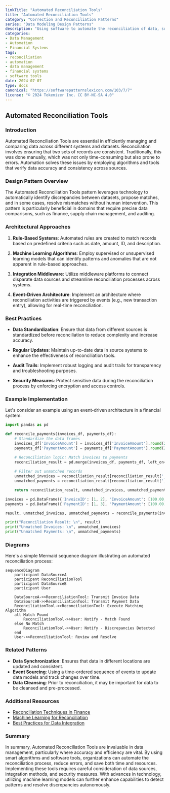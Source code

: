 ```yaml
---
linkTitle: "Automated Reconciliation Tools"
title: "Automated Reconciliation Tools"
category: "Correction and Reconciliation Patterns"
series: "Data Modeling Design Patterns"
description: "Using software to automate the reconciliation of data, such as matching payments with invoices, to improve accuracy and efficiency in data management."
categories:
- Data Management
- Automation
- Financial Systems
tags:
- reconciliation
- automation
- data management
- financial systems
- software tools
date: 2024-07-07
type: docs
canonical: "https://softwarepatternslexicon.com/103/7/7"
license: "© 2024 Tokenizer Inc. CC BY-NC-SA 4.0"
---
```


## Automated Reconciliation Tools

### Introduction

Automated Reconciliation Tools are essential in efficiently managing and comparing data across different systems and datasets. Reconciliation involves ensuring that two sets of records are consistent. Traditionally, this was done manually, which was not only time-consuming but also prone to errors. Automation solves these issues by employing algorithms and tools that verify data accuracy and consistency across sources.

### Design Pattern Overview

The Automated Reconciliation Tools pattern leverages technology to automatically identify discrepancies between datasets, propose matches, and in some cases, resolve mismatches without human intervention. This pattern is particularly beneficial in domains that require precise data comparisons, such as finance, supply chain management, and auditing.

### Architectural Approaches

1. **Rule-Based Systems**: Automated rules are created to match records based on predefined criteria such as date, amount, ID, and description.

2. **Machine Learning Algorithms**: Employ supervised or unsupervised learning models that can identify patterns and anomalies that are not apparent in rule-based approaches.

3. **Integration Middleware**: Utilize middleware platforms to connect disparate data sources and streamline reconciliation processes across systems.

4. **Event-Driven Architecture**: Implement an architecture where reconciliation activities are triggered by events (e.g., new transaction entry), allowing for real-time reconciliation.

### Best Practices

- **Data Standardization**: Ensure that data from different sources is standardized before reconciliation to reduce complexity and increase accuracy.

- **Regular Updates**: Maintain up-to-date data in source systems to enhance the effectiveness of reconciliation tools.

- **Audit Trails**: Implement robust logging and audit trails for transparency and troubleshooting purposes.

- **Security Measures**: Protect sensitive data during the reconciliation process by enforcing encryption and access controls.

### Example Implementation

Let's consider an example using an event-driven architecture in a financial system:

```python
import pandas as pd

def reconcile_payments(invoices_df, payments_df):
    # Standardize the data frames
    invoices_df['InvoiceAmount'] = invoices_df['InvoiceAmount'].round(2)
    payments_df['PaymentAmount'] = payments_df['PaymentAmount'].round(2)

    # Reconciliation logic: Match invoices to payments
    reconciliation_result = pd.merge(invoices_df, payments_df, left_on='InvoiceID', right_on='PaymentID', how='outer', indicator=True)
    
    # Filter out unmatched records
    unmatched_invoices = reconciliation_result[reconciliation_result['_merge'] == 'left_only']
    unmatched_payments = reconciliation_result[reconciliation_result['_merge'] == 'right_only']

    return reconciliation_result, unmatched_invoices, unmatched_payments

invoices = pd.DataFrame({'InvoiceID': [1, 2], 'InvoiceAmount': [100.00, 150.00]})
payments = pd.DataFrame({'PaymentID': [1, 3], 'PaymentAmount': [100.00, 150.00]})

result, unmatched_invoices, unmatched_payments = reconcile_payments(invoices, payments)

print("Reconciliation Result: \n", result)
print("Unmatched Invoices: \n", unmatched_invoices)
print("Unmatched Payments: \n", unmatched_payments)
```

### Diagrams

Here's a simple Mermaid sequence diagram illustrating an automated reconciliation process:

```mermaid
sequenceDiagram
    participant DataSourceA
    participant ReconciliationTool
    participant DataSourceB
    participant User

    DataSourceA->>ReconciliationTool: Transmit Invoice Data
    DataSourceB->>ReconciliationTool: Transmit Payment Data
    ReconciliationTool->>ReconciliationTool: Execute Matching Algorithm
    alt Match Found
        ReconciliationTool->>User: Notify - Match Found
    else No Match
        ReconciliationTool->>User: Notify - Discrepancies Detected
    end
    User->>ReconciliationTool: Review and Resolve
```

### Related Patterns

- **Data Synchronization**: Ensures that data in different locations are updated and consistent.
- **Event Sourcing**: Using a time-ordered sequence of events to update data models and track changes over time.
- **Data Cleansing**: Prior to reconciliation, it may be important for data to be cleansed and pre-processed.

### Additional Resources

- [Reconciliation Techniques in Finance](https://example.com/reconciliation-in-finance)
- [Machine Learning for Reconciliation](https://example.com/ml-for-reconciliation)
- [Best Practices for Data Integration](https://example.com/data-integration-best-practices)

### Summary

In summary, Automated Reconciliation Tools are invaluable in data management, particularly where accuracy and efficiency are vital. By using smart algorithms and software tools, organizations can automate the reconciliation process, reduce errors, and save both time and resources. Implementing these tools requires careful consideration of data sources, integration methods, and security measures. With advances in technology, utilizing machine learning models can further enhance capabilities to detect patterns and resolve discrepancies autonomously.
